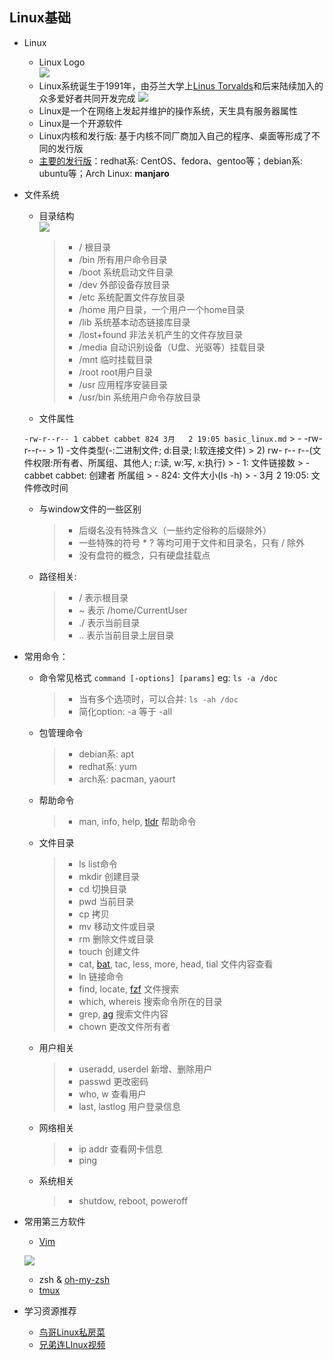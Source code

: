 ## Linux基础

- Linux
    - Linux Logo    
    ![](https://upload.wikimedia.org/wikipedia/commons/3/35/Tux.svg)
    - Linux系统诞生于1991年，由芬兰大学上[Linus Torvalds](https://baike.baidu.com/item/%E6%9E%97%E7%BA%B3%E6%96%AF%C2%B7%E6%9C%AC%E7%BA%B3%E7%AC%AC%E5%85%8B%E7%89%B9%C2%B7%E6%89%98%E7%93%A6%E5%85%B9/1034429?fromtitle=Linus%20Torvalds&fromid=9336769&fr=aladdin)和后来陆续加入的众多爱好者共同开发完成
    ![](https://upload.wikimedia.org/wikipedia/commons/thumb/0/01/LinuxCon_Europe_Linus_Torvalds_03_%28cropped%29.jpg/220px-LinuxCon_Europe_Linus_Torvalds_03_%28cropped%29.jpg)
    - Linux是一个在网络上发起并维护的操作系统，天生具有服务器属性
    - Linux是一个开源软件
    - Linux内核和发行版: 基于内核不同厂商加入自己的程序、桌面等形成了不同的发行版
    - [主要的发行版](https://distrowatch.com/dwres.php?resource=popularity)：redhat系: CentOS、fedora、gentoo等；debian系: ubuntu等；Arch Linux: **manjaro**

- 文件系统
    - 目录结构  
    ![](http://www.runoob.com/wp-content/uploads/2014/06/003vPl7Rty6E8kZRlAEdc690.jpg)
        > - / 根目录
        > - /bin 所有用户命令目录
        > - /boot 系统启动文件目录
        > - /dev 外部设备存放目录
        > - /etc 系统配置文件存放目录
        > - /home 用户目录，一个用户一个home目录
        > - /lib 系统基本动态链接库目录
        > - /lost+found 非法关机产生的文件存放目录
        > - /media 自动识别设备（U盘、光驱等）挂载目录
        > - /mnt 临时挂载目录
        > - /root root用户目录
        > - /usr 应用程序安装目录
        > - /usr/bin 系统用户命令存放目录
    - 文件属性

    `-rw-r--r-- 1 cabbet cabbet 824 3月   2 19:05 basic_linux.md`
        > - -rw-r--r--
        >    1) -文件类型(-:二进制文件; d:目录; l:软连接文件)
        >    2) rw- r-- r--(文件权限:所有者、所属组、其他人; r:读, w:写, x:执行)
        > - 1: 文件链接数
        > - cabbet cabbet: 创建者 所属组
        > - 824: 文件大小(ls -h)
        > - 3月   2 19:05: 文件修改时间
    - 与window文件的一些区别
        > - 后缀名没有特殊含义（一些约定俗称的后缀除外）
        > - 一些特殊的符号 * ? 等均可用于文件和目录名，只有 / 除外
        > - 没有盘符的概念，只有硬盘挂载点
    - 路径相关:
        > - / 表示根目录
        > - ~ 表示 /home/CurrentUser
        > - ./ 表示当前目录
        > - .. 表示当前目录上层目录
- 常用命令：
    - 命令常见格式
        `command [-options] [params]`
        eg: `ls -a /doc`
        > - 当有多个选项时，可以合并: `ls -ah /doc`
        > - 简化option: -a 等于 -all
    - 包管理命令
        > - debian系: apt
        > - redhat系: yum
        > - arch系: pacman, yaourt
    - 帮助命令
        > - man, info, help, [tldr](https://github.com/tldr-pages/tldr) 帮助命令
    - 文件目录
        > - ls list命令
        > - mkdir 创建目录
        > - cd 切换目录
        > - pwd 当前目录
        > - cp 拷贝
        > - mv 移动文件或目录
        > - rm 删除文件或目录
        > - touch 创建文件
        > - cat, [bat](https://github.com/sharkdp/bat), tac, less, more, head, tial 文件内容查看
        > - ln 链接命令
        > - find, locate, [fzf](https://github.com/junegunn/fzf) 文件搜索
        > - which, whereis 搜索命令所在的目录
        > - grep, [ag](https://github.com/ggreer/the_silver_searcher) 搜索文件内容
        > - chown 更改文件所有者
    - 用户相关
        > - useradd, userdel 新增、删除用户
        > - passwd 更改密码
        > - who, w 查看用户
        > - last, lastlog 用户登录信息
    - 网络相关
        > - ip addr 查看网卡信息
        > - ping 
    - 系统相关
        > - shutdow, reboot, poweroff
- 常用第三方软件
    - [Vim](https://coolshell.cn/articles/5426.html)
    
    ![](http://www.runoob.com/wp-content/uploads/2015/10/vi-vim-cheat-sheet-sch.gif)
    - zsh & [oh-my-zsh](https://github.com/robbyrussell/oh-my-zsh)
    - [tmux](https://github.com/tmux/tmux)

- 学习资源推荐
    - [鸟哥Linux私房菜](http://cn.linux.vbird.org/)
    - [兄弟连LInux视频](https://www.bilibili.com/video/av18156598?from=search&seid=8675515860890405969)
